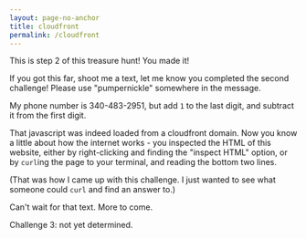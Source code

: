 ```yaml
---
layout: page-no-anchor
title: cloudfront
permalink: /cloudfront
---
```



This is step 2 of this treasure hunt! You made it!

If you got this far, shoot me a text, let me know you completed the second challenge! Please use "pumpernickle" somewhere in the message.

My phone number is 340-483-2951, but add `1` to the last digit, and subtract it from the first digit.

That javascript was indeed loaded from a cloudfront domain. Now you know a little about how the internet works - you inspected the HTML of this website, either by right-clicking and finding the "inspect HTML" option, or by `curl`ing the page to your terminal, and reading the bottom two lines.

(That was how I came up with this challenge. I just wanted to see what someone could `curl` and find an answer to.)


Can't wait for that text. More to come.

Challenge 3: not yet determined.

